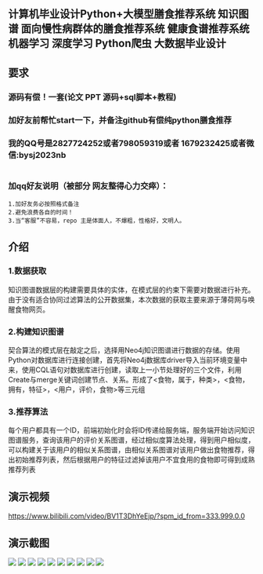 ## 计算机毕业设计Python+大模型膳食推荐系统 知识图谱 面向慢性病群体的膳食推荐系统  健康食谱推荐系统 机器学习 深度学习 Python爬虫 大数据毕业设计

## 要求
### 源码有偿！一套(论文 PPT 源码+sql脚本+教程)

### 
### 加好友前帮忙start一下，并备注github有偿纯python膳食推荐
### 我的QQ号是2827724252或者798059319或者 1679232425或者微信:bysj2023nb

# 

### 加qq好友说明（被部分 网友整得心力交瘁）：
    1.加好友务必按照格式备注
    2.避免浪费各自的时间！
    3.当“客服”不容易，repo 主是体面人，不爆粗，性格好，文明人。

## 介绍
### 1.数据获取

知识图谱数据层的构建需要具体的实体，在模式层的约束下需要对数据进行补充。由于没有适合协同过滤算法的公开数据集，本次数据的获取主要来源于薄荷网与唤醒食物网页。

### 2.构建知识图谱

契合算法的模式层在敲定之后，选择用Neo4j知识图谱进行数据的存储。使用Python对数据库进行连接创建，首先将Neo4j数据库driver导入当前环境变量中来，使用CQL语句对数据库进行创建，读取上一小节处理好的三个文件，利用Create与merge关键词创建节点、关系。形成了<食物，属于，种类>，<食物，拥有，特征>，<用户，评价，食物>等三元组

### 3.推荐算法

每个用户都具有一个ID，前端初始化时会将ID传递给服务端，服务端开始访问知识图谱服务，查询该用户的评价关系图谱，经过相似度算法处理，得到用户相似度，可以构建关于该用户的相似关系图谱，由相似关系图谱对该用户做出食物推荐，得出初始推荐列表，然后根据用户的特征过滤掉该用户不宜食用的食物即可得到成熟推荐列表

## 演示视频
https://www.bilibili.com/video/BV1T3DhYeEjp/?spm_id_from=333.999.0.0

## 演示截图

![](1.png)
![](2.png)
![](3.png)
![](4.png)
![](5.png)
![](6.png)
![](7.png)
![](8.png)
![](9.png)
![](10.png)



